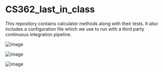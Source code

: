 # CS362_last_in_class
This repository contains calculator methods along with their tests. It also includes a configuration file which we use to run with a third party continuous integration pipeline. 


![image](https://user-images.githubusercontent.com/33040997/110824578-0babd980-8248-11eb-841c-cb451b7535ca.png)

![image](https://user-images.githubusercontent.com/33040997/110824668-1ebea980-8248-11eb-9bd0-4dacc358b308.png)

![image](https://user-images.githubusercontent.com/33040997/110824768-34cc6a00-8248-11eb-9374-d1dad97a45f0.png)

